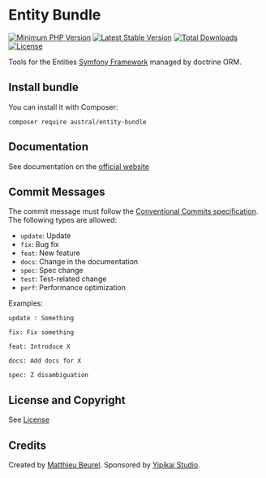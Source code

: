 # Entity Bundle

[![Minimum PHP Version](https://img.shields.io/badge/php-%3E%3D%207.4-8892BF.svg)](https://php.net/)
[![Latest Stable Version](https://img.shields.io/packagist/v/austral/entity-bundle.svg)](https://packagist.org/packages/austral/entity-bundle)
[![Total Downloads](https://poser.pugx.org/austral/entity-bundle/downloads.svg)](https://packagist.org/packages/austral/entity-bundle)
[![License](https://poser.pugx.org/austral/entity-bundle/license.svg)](https://packagist.org/packages/austral/entity-bundle)

Tools for the Entities [Symfony Framework](https://symfony.com) managed by doctrine ORM.

## Install bundle

You can install it with Composer:

```
composer require austral/entity-bundle
```

## Documentation
See documentation on the [official website](https://austral.dev/en/bundles/entity-bundle)

## Commit Messages

The commit message must follow the [Conventional Commits specification](https://www.conventionalcommits.org/).
The following types are allowed:

* `update`: Update
* `fix`: Bug fix
* `feat`: New feature
* `docs`: Change in the documentation
* `spec`: Spec change
* `test`: Test-related change
* `perf`: Performance optimization

Examples:

    update : Something

    fix: Fix something

    feat: Introduce X

    docs: Add docs for X

    spec: Z disambiguation

## License and Copyright
See [License](https://austral.dev/en/license)

## Credits
Created by [Matthieu Beurel](https://www.mbeurel.com). Sponsored by [Yipikai Studio](https://yipikai.studio).